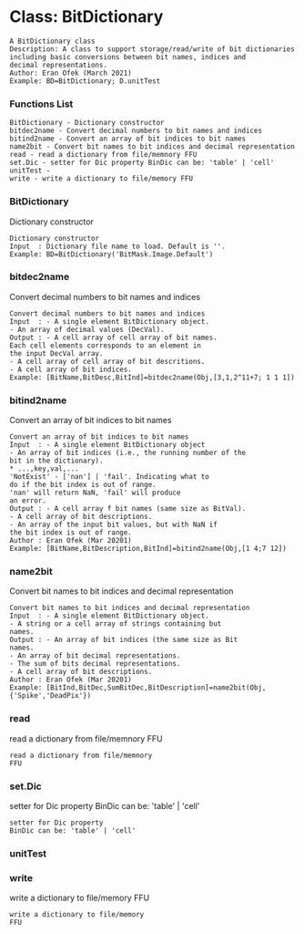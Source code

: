 # Class: BitDictionary



    
    A BitDictionary class  
    Description: A class to support storage/read/write of bit dictionaries  
    including basic conversions between bit names, indices and  
    decimal representations.  
    Author: Eran Ofek (March 2021)  
    Example: BD=BitDictionary; D.unitTest  
      
      
      

### Functions List

    BitDictionary - Dictionary constructor
    bitdec2name - Convert decimal numbers to bit names and indices
    bitind2name - Convert an array of bit indices to bit names
    name2bit - Convert bit names to bit indices and decimal representation
    read - read a dictionary from file/memnory FFU
    set.Dic - setter for Dic property BinDic can be: 'table' | 'cell'
    unitTest - 
    write - write a dictionary to file/memory FFU

### BitDictionary

Dictionary constructor


    
    Dictionary constructor  
    Input  : Dictionary file name to load. Default is ''.  
    Example: BD=BitDictionary('BitMask.Image.Default')  
      


### bitdec2name

Convert decimal numbers to bit names and indices


    
    Convert decimal numbers to bit names and indices  
    Input  : - A single element BitDictionary object.  
    - An array of decimal values (DecVal).  
    Output : - A cell array of cell array of bit names.  
    Each cell elements corresponds to an element in  
    the input DecVal array.  
    - A cell array of cell array of bit descritions.  
    - A cell array of bit indices.  
    Example: [BitName,BitDesc,BitInd]=bitdec2name(Obj,[3,1,2^11+7; 1 1 1])  
      


### bitind2name

Convert an array of bit indices to bit names


    
    Convert an array of bit indices to bit names  
    Input  : - A single element BitDictionary object  
    - An array of bit indices (i.e., the running number of the  
    bit in the dictionary).  
    * ...,key,val,...  
    'NotExist' - ['nan'] | 'fail'. Indicating what to  
    do if the bit index is out of range.  
    'nan' will return NaN, 'fail' will produce  
    an error.  
    Output : - A cell array f bit names (same size as BitVal).  
    - A cell array of bit descriptions.  
    - An array of the input bit values, but with NaN if  
    the bit index is out of range.  
    Author : Eran Ofek (Mar 20201)  
    Example: [BitName,BitDescription,BitInd]=bitind2name(Obj,[1 4;7 12])  
      


### name2bit

Convert bit names to bit indices and decimal representation


    
    Convert bit names to bit indices and decimal representation  
    Input  : - A single element BitDictionary object.  
    - A string or a cell array of strings containing but  
    names.  
    Output : - An array of bit indices (the same size as Bit  
    names.  
    - An array of bit decimal representations.  
    - The sum of bits decimal representations.  
    - A cell array of bit descriptions.  
    Author : Eran Ofek (Mar 20201)  
    Example: [BitInd,BitDec,SumBitDec,BitDescription]=name2bit(Obj,{'Spike','DeadPix'})  
      


### read

read a dictionary from file/memnory FFU


    
    read a dictionary from file/memnory  
    FFU  


### set.Dic

setter for Dic property BinDic can be: 'table' | 'cell'


    
    setter for Dic property  
    BinDic can be: 'table' | 'cell'  
      


### unitTest




    
      


### write

write a dictionary to file/memory FFU


    
    write a dictionary to file/memory  
    FFU  
      


